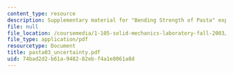```yaml
---
content_type: resource
description: Supplementary material for "Bending Strength of Pasta" experiment
file: null
file_location: /coursemedia/1-105-solid-mechanics-laboratory-fall-2003/74bad2d2b61a948282ebf4a1e8061a8d_pasta03_uncertainty.pdf
file_type: application/pdf
resourcetype: Document
title: pasta03_uncertainty.pdf
uid: 74bad2d2-b61a-9482-82eb-f4a1e8061a8d
---
```

